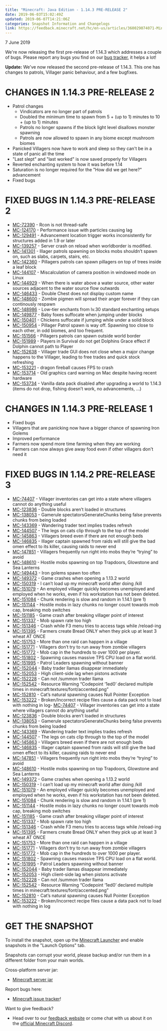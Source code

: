 ```yaml
---
title: "Minecraft: Java Edition - 1.14.3 PRE-RELEASE 2"
date: 2019-06-03T15:02:49Z
updated: 2019-06-07T14:21:06Z
categories: Snapshot Information and Changelogs
link: https://feedback.minecraft.net/hc/en-us/articles/360029074071-Minecraft-Java-Edition-1-14-3-PRE-RELEASE-2
---
```


7 June 2019

We're now releasing the first pre-release of 1.14.3 which addresses a couple of bugs. Please report any bugs you find on our [bug tracker](https://bugs.mojang.com/browse/MC), it helps a lot!

**Update:** We've now released the second pre-release of 1.14.3. This one has changes to patrols, Villager panic behaviour, and a few bugfixes.

# CHANGES IN 1.14.3 PRE-RELEASE 2

- Patrol changes
  - Vindicators are no longer part of patrols
  - Doubled the minimum time to spawn from 5 + (up to 1) minutes to 10 + (up to 1) minutes
  - Patrols no longer spawns if the block light level disallows monster spawning
  - Patrols are now allowed to spawn in any biome except mushroom biomes
- Panicked Villagers now have to work and sleep so they can't be in a state of panic all the time
- "Last slept" and "last worked" is now saved properly for Villagers
- Reverted enchanting system to how it was before 1.14
- Saturation is no longer required for the "How did we get here?" advancement
- Fixed bugs

# FIXED BUGS IN 1.14.3 PRE-RELEASE 2

- [MC-72390](https://bugs.mojang.com/browse/MC-72390) - Rcon is not thread-safe
- [MC-124170](https://bugs.mojang.com/browse/MC-124170) - Performance issue with particles causing lag
- [MC-129491](https://bugs.mojang.com/browse/MC-129491) - Advancement location trigger works inconsistently for structures added in 1.9 or later
- [MC-139257](https://bugs.mojang.com/browse/MC-139257) - Server crash on reload when worldborder is modified.
- [MC-141301](https://bugs.mojang.com/browse/MC-141301) - Illager patrols spawning on blocks mobs shouldn’t spawn on, such as slabs, carpets, stairs, etc.
- [MC-142360](https://bugs.mojang.com/browse/MC-142360) - Pillagers patrols can spawn pillagers on top of trees inside a leaf block
- [MC-144107](https://bugs.mojang.com/browse/MC-144107) - Miscalculation of camera position in windowed mode on Linux
- [MC-144929](https://bugs.mojang.com/browse/MC-144929) - When there is water above a water source, other water sources adjacent to the water source flow outwards
- [MC-146433](https://bugs.mojang.com/browse/MC-146433) - Double Chest does not display custom name
- [MC-148600](https://bugs.mojang.com/browse/MC-148600) - Zombie pigmen will spread their anger forever if they can continously respawn
- [MC-148986](https://bugs.mojang.com/browse/MC-148986) - Low-tier enchants from lv.30 standard enchanting setups
- [MC-149877](https://bugs.mojang.com/browse/MC-149877) - Baby foxes suffocate when jumping under blocks
- [MC-150401](https://bugs.mojang.com/browse/MC-150401) - Chickens suffocate if jumping while under a solid block
- [MC-150954](https://bugs.mojang.com/browse/MC-150954) - Pillager Patrol spawn is way off. Spawning too close to each other, in odd biomes, and too frequent.
- [MC-151566](https://bugs.mojang.com/browse/MC-151566) - Pillagers patrols can spawn outside world border
- [MC-151989](https://bugs.mojang.com/browse/MC-151989) - Players in Survival do not get Dolphins Grace effect if Dolphin cannot path to Player
- [MC-152638](https://bugs.mojang.com/browse/MC-152638) - Villager trade GUI does not close when a major change happens to the Villager, leading to free trades and quick stock refreshing
- [MC-153221](https://bugs.mojang.com/browse/MC-153221) - dragon fireball causes FPS to crash
- [MC-153714](https://bugs.mojang.com/browse/MC-153714) - Old graphics card warning on Mac despite having recent hardware
- [MC-153734](https://bugs.mojang.com/browse/MC-153734) - Vanilla data pack disabled after upgrading a world to 1.14.3 (items do not drop, fishing doesn’t work, no advancements, …)

# CHANGES IN 1.14.3 PRE-RELEASE 1

- Fixed bugs
- Villagers that are panicking now have a bigger chance of spawning Iron Golems
- Improved performance
- Farmers now spend more time farming when they are working
- Farmers can now always give away food even if other villagers don't need it

# FIXED BUGS IN 1.14.2 PRE-RELEASE 3

- [MC-74407](https://bugs.mojang.com/browse/MC-74407) - Villager inventories can get into a state where villagers cannot do anything useful
- [MC-123836](https://bugs.mojang.com/browse/MC-123836) - Double blocks aren’t loaded in structures
- [MC-138053](https://bugs.mojang.com/browse/MC-138053) - Gamerule spectatorsGenerateChunks being false prevents chunks from being loaded
- [MC-143369](https://bugs.mojang.com/browse/MC-143369) - Wandering trader text implies trades refresh
- [MC-144507](https://bugs.mojang.com/browse/MC-144507) - The legs on cats clip through to the top of the model
- [MC-145863](https://bugs.mojang.com/browse/MC-145863) - Villagers breed even if there are not enough beds
- [MC-146835](https://bugs.mojang.com/browse/MC-146835) - Illager captain spawned from raids will still give the bad omen effect to its killer, causing raids to never end
- [MC-147851](https://bugs.mojang.com/browse/MC-147851) - Villagers frequently run right into mobs they’re “trying” to avoid
- [MC-148610](https://bugs.mojang.com/browse/MC-148610) - Hostile mobs spawning on top Trapdoors, Glowstone and Sea Lanterns
- [MC-149443](https://bugs.mojang.com/browse/MC-149443) - Iron golems spawn too often
- [MC-149372](https://bugs.mojang.com/browse/MC-149372) - Game crashes when opening a 1.13.2 world
- [MC-150319](https://bugs.mojang.com/browse/MC-150319) - I can’t load up my minecraft world after doing /kill
- [MC-151079](https://bugs.mojang.com/browse/MC-151079) - An employed villager quickly becomes unemployed and employed when he works, even if his workstation has not been deleted.
- [MC-151084](https://bugs.mojang.com/browse/MC-151084) - Chunk rendering is slow and random in 1.14.1 (pre 1)
- [MC-151144](https://bugs.mojang.com/browse/MC-151144) - Hostile mobs in lazy chunks no longer count towards mob cap, breaking mob switches
- [MC-151185](https://bugs.mojang.com/browse/MC-151185) - Game crash after breaking villager point of interest
- [MC-151337](https://bugs.mojang.com/browse/MC-151337) - Mob spawn rate too high
- [MC-151346](https://bugs.mojang.com/browse/MC-151346) - Crash while F3 menu tries to access tags while /reload-ing
- [MC-151395](https://bugs.mojang.com/browse/MC-151395) - Farmers create Bread ONLY when they pick up at least 3 wheat AT ONCE
- [MC-151753](https://bugs.mojang.com/browse/MC-151753) - More than one raid can happen in a village
- [MC-151771](https://bugs.mojang.com/browse/MC-151771) - Villagers don’t try to run away from zombie villagers
- [MC-151772](https://bugs.mojang.com/browse/MC-151772) - Mob cap in the hundreds to over 1000 per player.
- [MC-151802](https://bugs.mojang.com/browse/MC-151802) - Spawning causes massive TPS CPU load on a flat world.
- [MC-151995](https://bugs.mojang.com/browse/MC-151995) - Patrol Leaders spawning without banner
- [MC-152044](https://bugs.mojang.com/browse/MC-152044) - Baby trader llamas disappear immediately
- [MC-152053](https://bugs.mojang.com/browse/MC-152053) - High client-side lag when pistons activate
- [MC-152228](https://bugs.mojang.com/browse/MC-152228) - Can not /summon trader llama
- [MC-152542](https://bugs.mojang.com/browse/MC-152542) - Resource Warning “Codepoint ‘1ed0’ declared multiple times in minecraft:textures/font/accented.png”
- [MC-152810](https://bugs.mojang.com/browse/MC-152810) - Cat’s natural spawning causes Null Pointer Exception
- [MC-153222](https://bugs.mojang.com/browse/MC-153222) - Broken/Incorrect recipe files cause a data pack not to load with nothing in log- [MC-74407](https://bugs.mojang.com/browse/MC-74407) - Villager inventories can get into a state where villagers cannot do anything useful
- [MC-123836](https://bugs.mojang.com/browse/MC-123836) - Double blocks aren’t loaded in structures
- [MC-138053](https://bugs.mojang.com/browse/MC-138053) - Gamerule spectatorsGenerateChunks being false prevents chunks from being loaded
- [MC-143369](https://bugs.mojang.com/browse/MC-143369) - Wandering trader text implies trades refresh
- [MC-144507](https://bugs.mojang.com/browse/MC-144507) - The legs on cats clip through to the top of the model
- [MC-145863](https://bugs.mojang.com/browse/MC-145863) - Villagers breed even if there are not enough beds
- [MC-146835](https://bugs.mojang.com/browse/MC-146835) - Illager captain spawned from raids will still give the bad omen effect to its killer, causing raids to never end
- [MC-147851](https://bugs.mojang.com/browse/MC-147851) - Villagers frequently run right into mobs they’re “trying” to avoid
- [MC-148610](https://bugs.mojang.com/browse/MC-148610) - Hostile mobs spawning on top Trapdoors, Glowstone and Sea Lanterns
- [MC-149372](https://bugs.mojang.com/browse/MC-149372) - Game crashes when opening a 1.13.2 world
- [MC-150319](https://bugs.mojang.com/browse/MC-150319) - I can’t load up my minecraft world after doing /kill
- [MC-151079](https://bugs.mojang.com/browse/MC-151079) - An employed villager quickly becomes unemployed and employed when he works, even if his workstation has not been deleted.
- [MC-151084](https://bugs.mojang.com/browse/MC-151084) - Chunk rendering is slow and random in 1.14.1 (pre 1)
- [MC-151144](https://bugs.mojang.com/browse/MC-151144) - Hostile mobs in lazy chunks no longer count towards mob cap, breaking mob switches
- [MC-151185](https://bugs.mojang.com/browse/MC-151185) - Game crash after breaking villager point of interest
- [MC-151337](https://bugs.mojang.com/browse/MC-151337) - Mob spawn rate too high
- [MC-151346](https://bugs.mojang.com/browse/MC-151346) - Crash while F3 menu tries to access tags while /reload-ing
- [MC-151395](https://bugs.mojang.com/browse/MC-151395) - Farmers create Bread ONLY when they pick up at least 3 wheat AT ONCE
- [MC-151753](https://bugs.mojang.com/browse/MC-151753) - More than one raid can happen in a village
- [MC-151771](https://bugs.mojang.com/browse/MC-151771) - Villagers don’t try to run away from zombie villagers
- [MC-151772](https://bugs.mojang.com/browse/MC-151772) - Mob cap in the hundreds to over 1000 per player.
- [MC-151802](https://bugs.mojang.com/browse/MC-151802) - Spawning causes massive TPS CPU load on a flat world.
- [MC-151995](https://bugs.mojang.com/browse/MC-151995) - Patrol Leaders spawning without banner
- [MC-152044](https://bugs.mojang.com/browse/MC-152044) - Baby trader llamas disappear immediately
- [MC-152053](https://bugs.mojang.com/browse/MC-152053) - High client-side lag when pistons activate
- [MC-152228](https://bugs.mojang.com/browse/MC-152228) - Can not /summon trader llama
- [MC-152542](https://bugs.mojang.com/browse/MC-152542) - Resource Warning “Codepoint ‘1ed0’ declared multiple times in minecraft:textures/font/accented.png”
- [MC-152810](https://bugs.mojang.com/browse/MC-152810) - Cat’s natural spawning causes Null Pointer Exception
- [MC-153222](https://bugs.mojang.com/browse/MC-153222) - Broken/Incorrect recipe files cause a data pack not to load with nothing in log

# GET THE SNAPSHOT

To install the snapshot, open up the [Minecraft Launcher](https://minecraft.net/download) and enable snapshots in the "Launch Options" tab.

Snapshots can corrupt your world, please backup and/or run them in a different folder from your main worlds.

Cross-platform server jar:

- [Minecraft server jar](https://launcher.mojang.com/v1/objects/966984c5d8b5c3604a8838f8fb5635b8b9cd73c7/server.jar)

Report bugs here:

- [Minecraft issue tracker](https://bugs.mojang.com/browse/MC)!

Want to give feedback?

- Head over to our [feedback website](https://aka.ms/snapshotfeedback) or come chat with us about it on the [official Minecraft Discord](https://discord.gg/Minecraft).
